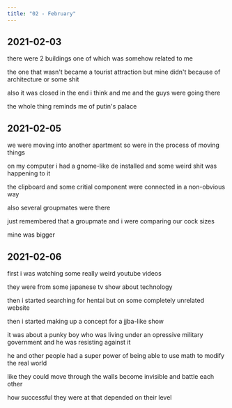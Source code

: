 ```yaml
---
title: "02 - February"
---
```


## 2021-02-03

there were 2 buildings one of which was somehow related to me

the one that wasn't became a tourist attraction but mine didn't
because of architecture or some shit

also it was closed in the end i think and me and the guys were going
there

the whole thing reminds me of putin's palace

## 2021-02-05

we were moving into another apartment so were in the process of moving
things

on my computer i had a gnome-like de installed and some weird shit was
happening to it

the clipboard and some critial component were connected in a
non-obvious way

also several groupmates were there

just remembered that a groupmate and i were comparing our cock sizes

mine was bigger

## 2021-02-06

first i was watching some really weird youtube videos

they were from some japanese tv show about technology

then i started searching for hentai but on some completely unrelated
website

then i started making up a concept for a jjba-like show

it was about a punky boy who was living under an opressive military
government and he was resisting against it

he and other people had a super power of being able to use math to
modify the real world

like they could move through the walls become invisible and battle
each other

how successful they were at that depended on their level
